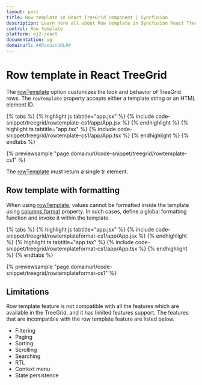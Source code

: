 ```yaml
---
layout: post
title: Row template in React TreeGrid component | Syncfusion
description: Learn here all about Row template in Syncfusion React TreeGrid component of Syncfusion Essential JS 2 and more.
control: Row template 
platform: ej2-react
documentation: ug
domainurl: ##DomainURL##
---
```


# Row template in React TreeGrid

The [rowTemplate](https://ej2.syncfusion.com/react/documentation/api/treegrid/#rowtemplate) option customizes the look and behavior of TreeGrid rows. The `rowTemplate` property accepts either a template string or an HTML element ID.

{% tabs %}
{% highlight js tabtitle="app.jsx" %}
{% include code-snippet/treegrid/rowtemplate-cs1/app/App.jsx %}
{% endhighlight %}
{% highlight ts tabtitle="app.tsx" %}
{% include code-snippet/treegrid/rowtemplate-cs1/app/App.tsx %}
{% endhighlight %}
{% endtabs %}

 {% previewsample "page.domainurl/code-snippet/treegrid/rowtemplate-cs1" %}

The [rowTemplate](https://ej2.syncfusion.com/react/documentation/api/treegrid/#rowtemplate) must return a single tr element.

## Row template with formatting

When using [rowTemplate](https://ej2.syncfusion.com/react/documentation/api/treegrid/#rowtemplate), values cannot be formatted inside the template using [columns.format](https://ej2.syncfusion.com/react/documentation/api/treegrid/column/#format) property. In such cases, define a global formatting function and invoke it within the template.

{% tabs %}
{% highlight js tabtitle="app.jsx" %}
{% include code-snippet/treegrid/rowtemplateformat-cs1/app/App.jsx %}
{% endhighlight %}
{% highlight ts tabtitle="app.tsx" %}
{% include code-snippet/treegrid/rowtemplateformat-cs1/app/App.tsx %}
{% endhighlight %}
{% endtabs %}

 {% previewsample "page.domainurl/code-snippet/treegrid/rowtemplateformat-cs1" %}

## Limitations

Row template feature is not compatible with all the features which are available in the TreeGrid, and it has limited features support. The features that are incompatible with the row template feature are listed below.

* Filtering
* Paging
* Sorting
* Scrolling
* Searching
* RTL
* Context menu
* State persistence